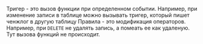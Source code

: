 Тригер - это вызов функции при определенном событии. Например, при изменение записи в таблице можно вызывать тригер, который пишет ченжлог в другую таблицу
Правила - это модификация операторов. Например, при `DELETE` не удалять запись, а помеать ее как удаленую. Тут вызова функций не происходит. 
